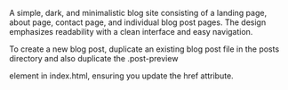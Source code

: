 A simple, dark, and minimalistic blog site consisting of a landing page, about page, contact page, and individual blog post pages. The design emphasizes readability with a clean interface and easy navigation.

To create a new blog post, duplicate an existing blog post file in the posts directory and also duplicate the .post-preview <div> element in index.html, ensuring you update the href attribute.